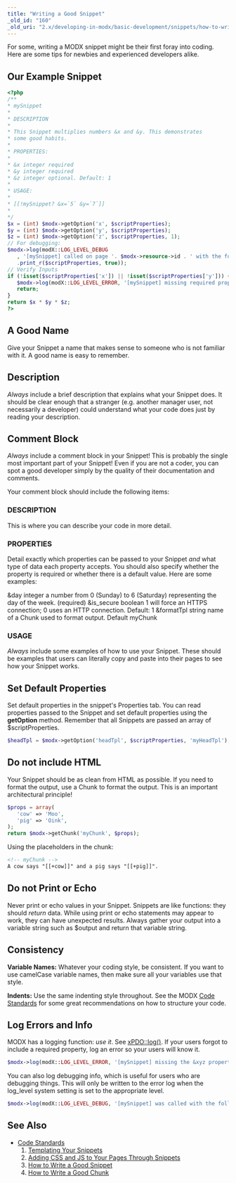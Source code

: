```yaml
---
title: "Writing a Good Snippet"
_old_id: "160"
_old_uri: "2.x/developing-in-modx/basic-development/snippets/how-to-write-a-good-snippet"
---
```


 For some, writing a MODX snippet might be their first foray into coding. Here are some tips for newbies and experienced developers alike.

## Our Example Snippet

 ``` php
<?php
/**
 * mySnippet
 *
 * DESCRIPTION
 *
 * This Snippet multiplies numbers &x and &y. This demonstrates
 * some good habits.
 *
 * PROPERTIES:
 *
 * &x integer required
 * &y integer required
 * &z integer optional. Default: 1
 *
 * USAGE:
 *
 * [[!mySnippet? &x=`5` &y=`7`]]
 *
 */
$x = (int) $modx->getOption('x', $scriptProperties);
$y = (int) $modx->getOption('y', $scriptProperties);
$z = (int) $modx->getOption('z', $scriptProperties, 1);
// For debugging:
$modx->log(modX::LOG_LEVEL_DEBUG
    , '[mySnippet] called on page '. $modx->resource->id . ' with the following properties: '
    .print_r($scriptProperties, true));
// Verify Inputs
if (!isset($scriptProperties['x']) || !isset($scriptProperties['y'])) {
    $modx->log(modX::LOG_LEVEL_ERROR, '[mySnippet] missing required properties &x and &y!');
    return;
}
return $x * $y * $z;
?>
```

## A Good Name

 Give your Snippet a name that makes sense to someone who is not familiar with it. A good name is easy to remember.

## Description

 _Always_ include a brief description that explains what your Snippet does. It should be clear enough that a stranger (e.g. another manager user, not necessarily a developer) could understand what your code does just by reading your description.

## Comment Block

 _Always_ include a comment block in your Snippet! This is probably the single most important part of your Snippet! Even if you are not a coder, you can spot a good developer simply by the quality of their documentation and comments.

 Your comment block should include the following items:

### DESCRIPTION
  
  This is where you can describe your code in more detail.
  
### PROPERTIES
  
  Detail exactly which properties can be passed to your Snippet _and_ what type of data each property accepts. You should also specify whether the property is required or whether there is a default value. Here are some examples:
  
  &day integer a number from 0 (Sunday) to 6 (Saturday) representing the day of the week. (required)
  &is\_secure boolean 1 will force an HTTPS connection; 0 uses an HTTP connection. Default: 1
  &formatTpl string name of a Chunk used to format output. Default myChunk

### USAGE
  
   _Always_ include some examples of how to use your Snippet. These should be examples that users can literally copy and paste into their pages to see how your Snippet works.

## Set Default Properties

 Set default properties in the snippet's Properties tab. You can read properties passed to the Snippet and set default properties using the **getOption** method. Remember that all Snippets are passed an array of $scriptProperties.

 ``` php
$headTpl = $modx->getOption('headTpl', $scriptProperties, 'myHeadTpl');
```

## Do not include HTML

 Your Snippet should be as clean from HTML as possible. If you need to format the output, use a Chunk to format the output. This is an important architectural principle!

 ``` php
$props = array(
    'cow' => 'Moo',
    'pig' => 'Oink',
);
return $modx->getChunk('myChunk', $props);
```

Using the placeholders in the chunk:

``` html
<!-- myChunk -->
A cow says "[[+cow]]" and a pig says "[[+pig]]".
```

## Do not Print or Echo

 Never print or echo values in your Snippet. Snippets are like functions: they should _return_ data. While using print or echo statements may appear to work, they can have unexpected results. Always gather your output into a variable string such as $output and return that variable string.

## Consistency

 **Variable Names:** Whatever your coding style, be consistent. If you want to use camelCase variable names, then make sure all your variables use that style.

 **Indents:** Use the same indenting style throughout. See the MODX [Code Standards](_legacy/developing-in-modx/code-standards) for some great recommendations on how to structure your code.

## Log Errors and Info

 MODX has a logging function: _use it_. See [xPDO::log()](extending-modx/xpdo/class-reference/xpdo/xpdo.log). If your users forgot to include a required property, log an error so your users will know it.

 ``` php
$modx->log(modX::LOG_LEVEL_ERROR, '[mySnippet] missing the &xyz property!');
```

 You can also log debugging info, which is useful for users who are debugging things. This will only be written to the error log when the log\_level system setting is set to the appropriate level.

 ``` php
$modx->log(modX::LOG_LEVEL_DEBUG, '[mySnippet] was called with the following properties: '.print_r($scriptProperties,true));
```

## See Also

- [Code Standards](_legacy/developing-in-modx/code-standards "Code Standards")
  1. [Templating Your Snippets](extending-modx/snippets/templating)
  2. [Adding CSS and JS to Your Pages Through Snippets](extending-modx/snippets/register-assets)
  3. [How to Write a Good Snippet](extending-modx/snippets/good-snippet)
  4. [How to Write a Good Chunk](extending-modx/snippets/good-chunk)
